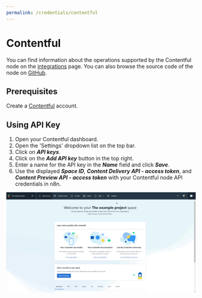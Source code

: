 ```yaml
---
permalink: /credentials/contentful
---
```


# Contentful

You can find information about the operations supported by the Contentful node on the [integrations](https://n8n.io/integrations/n8n-nodes-base.contentful) page. You can also browse the source code of the node on [GitHub](https://github.com/n8n-io/n8n/tree/master/packages/nodes-base/nodes/Contentful).

## Prerequisites

Create a [Contentful](https://www.contentful.com/) account.

## Using API Key

1. Open your Contentful dashboard.
2. Open the 'Settings' dropdown list on the top bar.
3. Click on ***API keys***.
4. Click on the ***Add API key*** button in the top right.
5. Enter a name for the API key in the ***Name*** field and click ***Save***.
6. Use the displayed ***Space ID***, ***Content Delivery API - access token***, and ***Content Preview API - access token*** with your Contentful node API credentials in n8n.

![Getting Contentful credentials](./using-api-key.gif)

